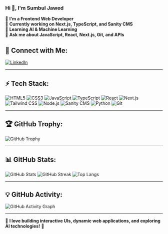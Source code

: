 ### Hi 👋, I'm Sumbul Jawed 

🚀 **I'm a Frontend Web Developer**  
🔭 **Currently working on Next.js, TypeScript, and Sanity CMS**  
🌱 **Learning AI & Machine Learning**  
💬 **Ask me about JavaScript, React, Next.js, Git, and APIs** 

## 👤 Connect with Me:
[![LinkedIn](https://img.shields.io/badge/-LinkedIn-blue?style=flat&logo=linkedin)](https://www.linkedin.com/in/sumbul-jawed-b9a5231b5/)

---

## ⚡ Tech Stack:
![HTML5](https://img.shields.io/badge/-HTML5-darkorange?style=flat&logo=html5)
![CSS3](https://img.shields.io/badge/-CSS3-blue?style=flat&logo=css3)
![JavaScript](https://img.shields.io/badge/-JavaScript-darkyellow?style=flat&logo=javascript)
![TypeScript](https://img.shields.io/badge/-TypeScript-lightblue?style=flat&logo=typescript)
![React](https://img.shields.io/badge/-React-blue?style=flat&logo=react)
![Next.js](https://img.shields.io/badge/-Next.js-black?style=flat&logo=next.js)
![Tailwind CSS](https://img.shields.io/badge/-Tailwind%20CSS-darkblue?style=flat&logo=tailwind-css)
![Node.js](https://img.shields.io/badge/-Node.js-green?style=flat&logo=node.js)
![Sanity CMS](https://img.shields.io/badge/-Sanity-darkred?style=flat&logo=sanity)
![Python](https://img.shields.io/badge/-Python-lightgreen?style=flat&logo=python)
![Git](https://img.shields.io/badge/-Git-orange?style=flat&logo=git)

---

## 🏆 GitHub Trophy:
![GitHub Trophy](https://github-profile-trophy.vercel.app/?username=sumbul-jawed&theme=darkhub&no-bg=true&no-frame=true&margin-w=15)

---

## 📊 GitHub Stats:
![GitHub Stats](https://github-readme-stats.vercel.app/api?username=sumbul-jawed&show_icons=true&theme=radical)
![GitHub Streak](https://github-readme-streak-stats.herokuapp.com/?user=sumbul-jawed&theme=dark)
![Top Langs](https://github-readme-stats.vercel.app/api/top-langs/?username=sumbul-jawed&layout=compact&theme=radical)

---

## 💡 GitHub Activity:
![GitHub Activity Graph](https://github-readme-activity-graph.vercel.app/graph?username=sumbul-jawed&theme=react-dark)

---

🔗 **I love building interactive UIs, dynamic web applications, and exploring AI technologies!** 🚀

